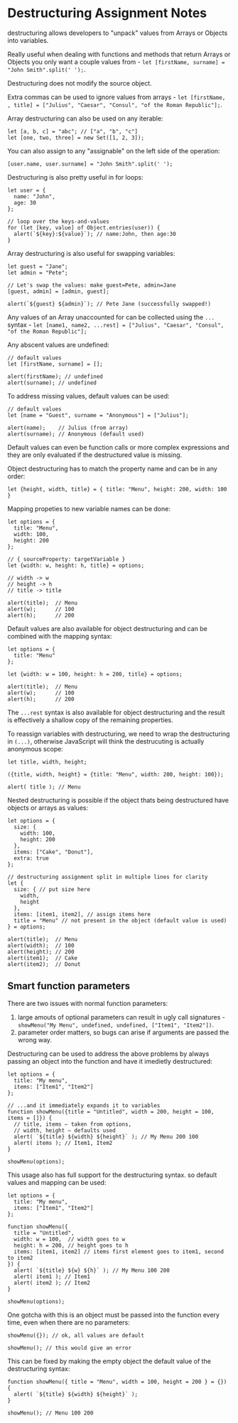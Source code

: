 # Destructuring Assignment Notes

destructuring allows developers to "unpack" values from Arrays or Objects into variables.

Really useful when dealing with functions and methods that return Arrays or Objects you only want a couple values from - `let [firstName, surname] = "John Smith".split(' ');`.

Destructuring does not modify the source object.

Extra commas can be used to ignore values from arrays - `let [firstName, , title] = ["Julius", "Caesar", "Consul", "of the Roman Republic"];`.

Array destructuring can also be used on any iterable:

```
let [a, b, c] = "abc"; // ["a", "b", "c"]
let [one, two, three] = new Set([1, 2, 3]);
```
You can also assign to any "assignable" on the left side of the operation:

```
[user.name, user.surname] = "John Smith".split(' ');
```

Destructuring is also pretty useful in for loops: 

```
let user = {
  name: "John",
  age: 30
};

// loop over the keys-and-values
for (let [key, value] of Object.entries(user)) {
  alert(`${key}:${value}`); // name:John, then age:30
}
```

Array destructuring is also useful for swapping variables:

```
let guest = "Jane";
let admin = "Pete";

// Let's swap the values: make guest=Pete, admin=Jane
[guest, admin] = [admin, guest];

alert(`${guest} ${admin}`); // Pete Jane (successfully swapped!)
```

Any values of an Array unaccounted for can be collected using the `...` syntax - `let [name1, name2, ...rest] = ["Julius", "Caesar", "Consul", "of the Roman Republic"];`

Any abscent values are undefined:

```
// default values
let [firstName, surname] = [];

alert(firstName); // undefined
alert(surname); // undefined
```

To address missing values, default values can be used:

```
// default values
let [name = "Guest", surname = "Anonymous"] = ["Julius"];

alert(name);    // Julius (from array)
alert(surname); // Anonymous (default used)
```

Default values can even be function calls or more complex expressions and they are only evaluated if the destructured value is missing.

Object destructuring has to match the property name and can be in any order:

```
let {height, width, title} = { title: "Menu", height: 200, width: 100 }
```

Mapping propeties to new variable names can be done:

```
let options = {
  title: "Menu",
  width: 100,
  height: 200
};

// { sourceProperty: targetVariable }
let {width: w, height: h, title} = options;

// width -> w
// height -> h
// title -> title

alert(title);  // Menu
alert(w);      // 100
alert(h);      // 200
```

Default values are also available for object destructuring and can be combined with the mapping syntax:

```
let options = {
  title: "Menu"
};

let {width: w = 100, height: h = 200, title} = options;

alert(title);  // Menu
alert(w);      // 100
alert(h);      // 200
```

The `...rest` syntax is also available for object destructuring and the result is effectively a shallow copy of the remaining properties.

To reassign variables with destructuring, we need to wrap the destructuring in `(...)`, otherwise JavaScript will think the destrucuting is actually anonymous scope:

```
let title, width, height;

({title, width, height} = {title: "Menu", width: 200, height: 100});

alert( title ); // Menu
```

Nested destructuring is possible if the object thats being destructured have objects or arrays as values:

```
let options = {
  size: {
    width: 100,
    height: 200
  },
  items: ["Cake", "Donut"],
  extra: true
};

// destructuring assignment split in multiple lines for clarity
let {
  size: { // put size here
    width,
    height
  },
  items: [item1, item2], // assign items here
  title = "Menu" // not present in the object (default value is used)
} = options;

alert(title);  // Menu
alert(width);  // 100
alert(height); // 200
alert(item1);  // Cake
alert(item2);  // Donut
```

## Smart function parameters 

There are two issues with normal function parameters:

1. large amouts of optional parameters can result in ugly call signatures - `showMenu("My Menu", undefined, undefined, ["Item1", "Item2"])`.
2. parameter order matters, so bugs can arise if arguments are passed the wrong way.

Destructuring can be used to address the above problems by always passing an object into the function and have it imedietly destructured:

```
let options = {
  title: "My menu",
  items: ["Item1", "Item2"]
};

// ...and it immediately expands it to variables
function showMenu({title = "Untitled", width = 200, height = 100, items = []}) {
  // title, items – taken from options,
  // width, height – defaults used
  alert( `${title} ${width} ${height}` ); // My Menu 200 100
  alert( items ); // Item1, Item2
}

showMenu(options);
```

This usage also has full support for the destructuring syntax. so default values and mapping can be used:

```
let options = {
  title: "My menu",
  items: ["Item1", "Item2"]
};

function showMenu({
  title = "Untitled",
  width: w = 100,  // width goes to w
  height: h = 200, // height goes to h
  items: [item1, item2] // items first element goes to item1, second to item2
}) {
  alert( `${title} ${w} ${h}` ); // My Menu 100 200
  alert( item1 ); // Item1
  alert( item2 ); // Item2
}

showMenu(options);
```

One gotcha with this is an object must be passed into the function every time, even when there are no parameters:

```
showMenu({}); // ok, all values are default

showMenu(); // this would give an error
```


This can be fixed by making the empty object the default value of the destructuring syntax:

```
function showMenu({ title = "Menu", width = 100, height = 200 } = {}) {
  alert( `${title} ${width} ${height}` );
}

showMenu(); // Menu 100 200
```












